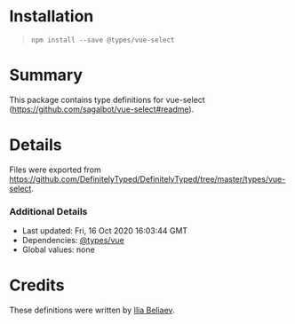 # Installation
> `npm install --save @types/vue-select`

# Summary
This package contains type definitions for vue-select (https://github.com/sagalbot/vue-select#readme).

# Details
Files were exported from https://github.com/DefinitelyTyped/DefinitelyTyped/tree/master/types/vue-select.

### Additional Details
 * Last updated: Fri, 16 Oct 2020 16:03:44 GMT
 * Dependencies: [@types/vue](https://npmjs.com/package/@types/vue)
 * Global values: none

# Credits
These definitions were written by [Ilia Beliaev](https://github.com/silh).
